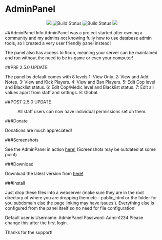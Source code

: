 # AdminPanel
<p align="center">
<img src="https://api.codacy.com/project/badge/Grade/6329b086389946eeb2dc4a792d2eb50e"/>
<img src="https://scrutinizer-ci.com/g/Jason2605/AdminPanel/badges/quality-score.png?b=master" alt="Build Status">
<img src="https://scrutinizer-ci.com/g/Jason2605/AdminPanel/badges/build.png?b=master" alt="Build Status">
<img src="https://codeclimate.com/github/Jason2605/AdminPanel/badges/gpa.svg" />
</p>

##AdminPanel Info
AdminPanel was a project started after owning a community and my admins not knowing fully how to use database admin tools, so I created a very user friendly panel instead!

The panel also has access to Rcon, meaning your server can be maintained and run without the need to be in-game or even your computer!

##PRE 2.5.0 UPDATE
<p align="center">

The panel by default comes with 8 levels 
1: View Only. 2: View and Add Notes. 3: View and Kick Players. 
4: View and Ban Players. 5: Edit Cop level and Blacklist status. 
6: Edit Cop/Medic level and Blacklist status. 
7: Edit all values apart from staff and settings. 
8: Global.
</p>
##POST 2.5.0 UPDATE
<p align="center">
All staff users can now have individual permissions set on them.
</p>
###Donate

Donations are much appreciated! 

###Screenshots

See the AdminPanel in action <a href = "https://www.flickr.com/photos/140721778@N03/">here!</a> (Screenshots may be outdated at some point)

###Download

Download the latest version from <a href = "https://github.com/Jason2605/AdminPanel/releases">here!</a>

###Install

Just drop these files into a webserver (make sure they are in the root directory of where you are dropping them etc - public_html or the folder for you subdomain else the page linking may have issues.). Everything else is configured from the panel itself so no need for file configuration!

Default user is Username: AdminPanel Password: Admin1234
Please change this after the first login.

Thanks for the support!

